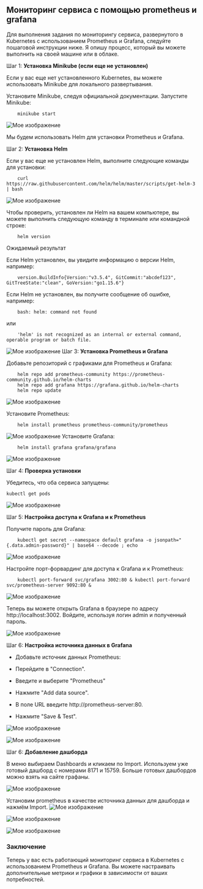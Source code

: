 ## Мониторинг сервиса с помощью prometheus и grafana

Для выполнения задания по мониторингу сервиса, развернутого в Kubernetes с использованием Prometheus и Grafana, следуйте пошаговой инструкции ниже. Я опишу процесс, который вы можете выполнить на своей машине или в облаке.

Шаг 1: **Установка Minikube (если еще не установлен)**

Если у вас еще нет установленного Kubernetes, вы можете использовать Minikube для локального развертывания.

Установите Minikube, следуя официальной документации.
Запустите Minikube:

```
    minikube start
```

![Мое изображение](img/Desktop_241128_0259.jpg)

Мы будем использовать Helm для установки Prometheus и Grafana.

Шаг 2: **Установка Helm**

Если у вас еще не установлен Helm, выполните следующие команды для установки:

```
	curl https://raw.githubusercontent.com/helm/helm/master/scripts/get-helm-3 | bash
```

![Мое изображение](img/img/Desktop_241128_0301.jpg)

Чтобы проверить, установлен ли Helm на вашем компьютере, вы можете выполнить следующую команду в терминале или командной строке:

```
	helm version
```

Ожидаемый результат

Если Helm установлен, вы увидите информацию о версии Helm, например:

```
	version.BuildInfo{Version:"v3.5.4", GitCommit:"abcdef123", GitTreeState:"clean", GoVersion:"go1.15.6"}
```

Если Helm не установлен, вы получите сообщение об ошибке, например:

```
	bash: helm: command not found
```

или

```
	'helm' is not recognized as an internal or external command, operable program or batch file.
```

![Мое изображение](img/image.png)
Шаг 3: **Установка Prometheus и Grafana**

Добавьте репозиторий с графиками для Prometheus и Grafana:

```
    helm repo add prometheus-community https://prometheus-community.github.io/helm-charts
    helm repo add grafana https://grafana.github.io/helm-charts
    helm repo update
```

![Мое изображение](img/image-1.png)

Установите Prometheus:

```
    helm install prometheus prometheus-community/prometheus
```

![Мое изображение](img/image-2.png)
Установите Grafana:

```
    helm install grafana grafana/grafana
```

![Мое изображение](img/image-3.png)

Шаг 4: **Проверка установки**

Убедитесь, что оба сервиса запущены:

```
kubectl get pods
```

![Мое изображение](img/image-4.png)

Шаг 5: **Настройка доступа к Grafana и к Prometheus**

Получите пароль для Grafana:

```
    kubectl get secret --namespace default grafana -o jsonpath="{.data.admin-password}" | base64 --decode ; echo
```

![Мое изображение](img/image-5.png)

Настройте порт-форвардинг для доступа к Grafana и к Prometheus:

```
    kubectl port-forward svc/grafana 3002:80 & kubectl port-forward svc/prometheus-server 9092:80 &
```

![Мое изображение](img/image-6.png)

Теперь вы можете открыть Grafana в браузере по адресу http://localhost:3002. Войдите, используя логин admin и полученный пароль.

![Мое изображение](img/image-7.png)

Шаг 6: **Настройка источника данных в Grafana**

- Добавьте источник данных Prometheus:

- Перейдите в "Connection".

- Введите и выберите "Prometheus"

- Нажмите "Add data source".

- В поле URL введите http://prometheus-server:80.

- Нажмите "Save & Test".

![Мое изображение](img/image-8.png)

![Мое изображение](img/image-9.png)

Шаг 6: **Добавление дашборда**

В меню выбираем Dashboards и кликаем по Import. Используем уже готовый дашборд с номерами 8171 и 15759. Больше готовых дашбордов можно взять на сайте графаны.

![Мое изображение](img/image-10.png)

Установим prometheus в качестве источника данных для дашборда и нажмём Import.
![Мое изображение](img/image-11.png)

![Мое изображение](img/image-13.png)

![Мое изображение](img/image-12.png)

### Заключение

Теперь у вас есть работающий мониторинг сервиса в Kubernetes с использованием Prometheus и Grafana. Вы можете настраивать дополнительные метрики и графики в зависимости от ваших потребностей.

